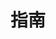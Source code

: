 ---
home: true
icon: lightbulb
title: 指南
heroImage: /ico.svg
heroText: Swap Pet 使用指南
tagline: Swap.Pet 使用指南。
features:
  - title: Syber Connect
    icon: link
    details: TBD.
    link: /zh/guide/syber-connect.html
---